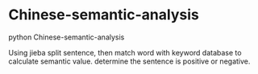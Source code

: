 # Chinese-semantic-analysis
python Chinese-semantic-analysis

Using jieba split sentence, then  match word with keyword database to calculate semantic value.
determine the sentence is positive or negative.
